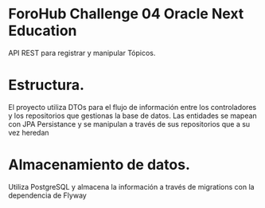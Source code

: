 # ForoHub Challenge 04 Oracle Next Education
API REST para registrar y manipular Tópicos.

# Estructura.
El proyecto utiliza DTOs para el flujo de información entre los controladores y los repositorios que gestionas la base de datos.
Las entidades se mapean con JPA Persistance y se manipulan a través de sus repositorios que a su vez heredan

# Almacenamiento de datos.
Utiliza PostgreSQL y almacena la información a través de migrations con la dependencia de Flyway
